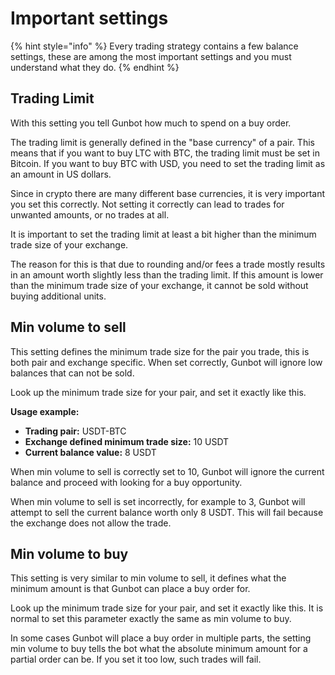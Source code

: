 # Important settings

{% hint style="info" %}
Every trading strategy contains a few balance settings, these are among the most important settings and you must understand what they do.
{% endhint %}

## Trading Limit

With this setting you tell Gunbot how much to spend on a buy order.

The trading limit is generally defined in the "base currency" of a pair. This means that if you want to buy LTC with BTC, the trading limit must be set in Bitcoin. If you want to buy BTC with USD, you need to set the trading limit as an amount in US dollars.

Since in crypto there are many different base currencies, it is very important you set this correctly. Not setting it correctly can lead to trades for unwanted amounts, or no trades at all.

It is important to set the trading limit at least a bit higher than the minimum trade size of your exchange.

The reason for this is that due to rounding and/or fees a trade mostly results in an amount worth slightly less than the trading limit. If this amount is lower than the minimum trade size of your exchange, it cannot be sold without buying additional units.

## Min volume to sell

This setting defines the minimum trade size for the pair you trade, this is both pair and exchange specific. When set correctly, Gunbot will ignore low balances that can not be sold.

Look up the minimum trade size for your pair, and set it exactly like this.

**Usage example:**

* **Trading pair:** USDT-BTC
* **Exchange defined minimum trade size:** 10 USDT
* **Current balance value:** 8 USDT

When min volume to sell is correctly set to 10, Gunbot will ignore the current balance and proceed with looking for a buy opportunity.

When min volume to sell is set incorrectly, for example to 3, Gunbot will attempt to sell the current balance worth only 8 USDT. This will fail because the exchange does not allow the trade.

## Min volume to buy

This setting is very similar to min volume to sell, it defines what the minimum amount is that Gunbot can place a buy order for.

Look up the minimum trade size for your pair, and set it exactly like this. It is normal to set this parameter exactly the same as min volume to buy.

In some cases Gunbot will place a buy order in multiple parts, the setting min volume to buy tells the bot what the absolute minimum amount for a partial order can be. If you set it too low, such trades will fail.

